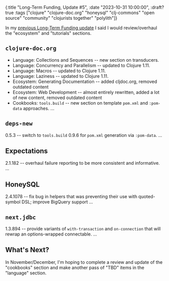 {:title "Long-Term Funding, Update #5",
 :date "2023-10-31 10:00:00", :draft? true
 :tags ["clojure" "clojure-doc.org" "honeysql" "clj-commons" "open source" "community" "clojurists together" "polylith"]}

In my [previous Long-Term Funding update](https://corfield.org/blog/2023/08/31/long-term-funding-4/)
I said I would review/overhaul the "ecosystem" and "tutorials" sections.<!--more-->

## `clojure-doc.org`

* Language: Collections and Sequences -- new section on transducers.
* Language: Concurrency and Parallelism -- updated to Clojure 1.11.
* Language: Macros -- updated to Clojure 1.11.
* Language: Laziness -- updated to Clojure 1.11.
* Ecosystem: Generating Documentation -- added cljdoc.org, removed outdated content
* Ecosystem: Web Development -- almost entirely rewritten, added a lot of new content, removed outdated content
* Cookbooks: `tools.build` -- new section on template `pom.xml` and `:pom-data` approaches.
...

## `deps-new`

0.5.3 -- switch to `tools.build` 0.9.6 for `pom.xml` generation via `:pom-data`.
...

## Expectations

2.1.182 -- overhaul failure reporting to be more consistent and informative.
...

## HoneySQL

2.4.1078 -- fix bug in helpers that was preventing their use with quoted-symbol DSL; improve BigQuery support
...

## `next.jdbc`

1.3.894 -- provide variants of `with-transaction` and `on-connection` that will rewrap an options-wrapped connectable.
...

## What's Next?

In November/December, I'm hoping to complete a review and update of the
"cookbooks" section and make another pass of "TBD" items in the "language"
section.
